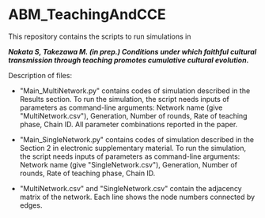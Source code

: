 # ABM_TeachingAndCCE

This repository contains the scripts to run simulations in

***Nakata S, Takezawa M. (in prep.) Conditions under which faithful cultural transmission through teaching promotes cumulative cultural evolution.***

Description of files:

* "Main_MultiNetwork.py" contains codes of simulation described in the Results section. To run the simulation, the script needs inputs of parameters as command-line arguments: Network name (give "MultiNetwork.csv"), Generation, Number of rounds, Rate of teaching phase, Chain ID. All parameter combinations reported in the paper.

* "Main_SingleNetwork.py" contains codes of simulation described in the Section 2 in electronic supplementary material. To run the simulation, the script needs inputs of parameters as command-line arguments: Network name (give "SingleNetwork.csv"), Generation, Number of rounds, Rate of teaching phase, Chain ID. 

* "MultiNetwork.csv" and "SingleNetwork.csv" contain the adjacency matrix of the network. Each line shows the node numbers connected by edges.
